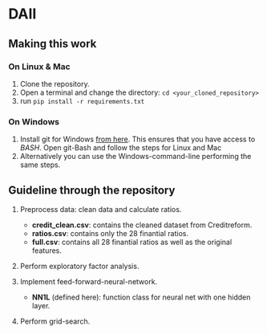 # DAII

## Making this work
### On Linux & Mac
1. Clone the repository.
2. Open a terminal and change the directory: `cd <your_cloned_repository>`
3. run ```pip install -r requirements.txt```

### On Windows
1. Install git for Windows [from here](https://gitforwindows.org/). This ensures that you have access to *BASH*. Open git-Bash and follow the steps for Linux and Mac
2. Alternatively you can use the Windows-command-line performing the same steps.
## Guideline through the repository

1. Preprocess data: clean data and calculate ratios.
    - __credit_clean.csv__: contains the cleaned dataset from Creditreform.
    - __ratios.csv__: contains only the 28 finantial ratios.
    - __full.csv__: contains all 28 finantial ratios as well as the original features.

2. Perform exploratory factor analysis.

3. Implement feed-forward-neural-network.
    - __NN1L__ (defined here): function class for neural net with one hidden layer.  

4. Perform grid-search.
